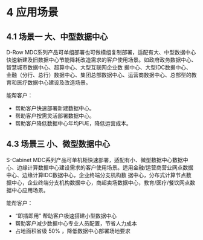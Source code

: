# **4	应用场景**
## **4.1	场景一 大、中型数据中心**
D-Row MDC系列产品可单组部署也可做模组复制部署，适配有大、中型数据中心快速新建及旧数据中心节能降耗改造需求的客户使用场景。如政府政务数据中心、智慧城市数据中心、超算中心、大型互联网企业数
据中心、大型IDC数据中心、金融（分行、总行）数据中心、集团总部数据中心、运营商数据中心、总部型的教育和医疗数据中心建设及改造场景。

能帮客户：
- 帮助客户快速部署新建数据中心。
- 帮助客户按需灵活部署数据中心。
- 帮助客户降低数据中心年均PUE，降低运营成本。







## **4.3	场景三 小、微型数据中心**
S-Cabinet MDC系列产品可单机柜快速部署，适配有小、微型数据中心数据中心、边缘计算数据中心建设需求的客户使用场景。适用金融/运营商营业网点数据中心、边缘计算IDC数据中心，企业终端分支机构数
据中心，分布式计算节点数据中心，企业终端分支机构数据中心，商超卖场数据中心，教育/医疗/餐饮网点数据中心应用场景。

能帮客户：
- “即插即用” 帮助客户极速搭建小型数据中心
- 帮助客户减少数据中心专业人员配置，节省人力成本
- 占地面积省级 50% ，降低数据中心部署场地要求

